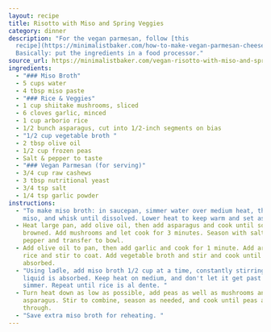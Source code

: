 ```yaml
---
layout: recipe
title: Risotto with Miso and Spring Veggies
category: dinner
description: "For the vegan parmesan, follow [this
  recipe](https://minimalistbaker.com/how-to-make-vegan-parmesan-cheese/).
  Basically: put the ingredients in a food processor."
source_url: https://minimalistbaker.com/vegan-risotto-with-miso-and-spring-vegetables/#wprm-recipe-container-76692
ingredients:
  - "### Miso Broth"
  - 5 cups water
  - 4 tbsp miso paste
  - "### Rice & Veggies"
  - 1 cup shiitake mushrooms, sliced
  - 6 cloves garlic, minced
  - 1 cup arborio rice
  - 1/2 bunch asparagus, cut into 1/2-inch segments on bias
  - "1/2 cup vegetable broth "
  - 2 tbsp olive oil
  - 1/2 cup frozen peas
  - Salt & pepper to taste
  - "### Vegan Parmesan (for serving)"
  - 3/4 cup raw cashews
  - 3 tbsp nutritional yeast
  - 3/4 tsp salt
  - 1/4 tsp garlic powder
instructions:
  - "To make miso broth: in saucepan, simmer water over medium heat, then add
    miso, and whisk until dissolved. Lower heat to keep warm and set aside."
  - Heat large pan, add olive oil, then add asparagus and cook until somewhat
    browned. Add mushrooms and let cook for 3 minutes. Season with salt and
    pepper and transfer to bowl.
  - Add olive oil to pan, then add garlic and cook for 1 minute. Add arborio
    rice and stir to coat. Add vegetable broth and stir and cook until liquid is
    absorbed.
  - "Using ladle, add miso broth 1/2 cup at a time, constantly stirring, until
    liquid is absorbed. Keep heat on medium, and don't let it get past a gentle
    simmer. Repeat until rice is al dente. "
  - Turn heat down as low as possible, add peas as well as mushrooms and
    asparagus. Stir to combine, season as needed, and cook until peas are cooked
    through.
  - "Save extra miso broth for reheating. "
---
```


